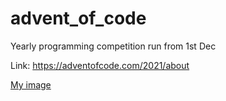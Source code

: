 # advent_of_code

Yearly programming competition run from 1st Dec

Link: https://adventofcode.com/2021/about

[My image](mlkonopelski.github.com/advent_of_code/utils/aoc.png)
